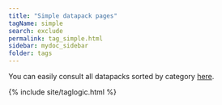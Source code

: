 ```yaml
---
title: "Simple datapack pages"
tagName: simple
search: exclude
permalink: tag_simple.html
sidebar: mydoc_sidebar
folder: tags
---
```


You can easily consult all datapacks sorted by category [here](http://127.0.0.1:4000/datapacks.html#datapacks-by-category).

{% include site/taglogic.html %}